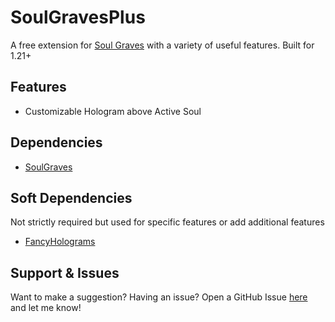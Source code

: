 # SoulGravesPlus
A free extension for [Soul Graves](https://github.com/FaultyFunctions/SoulGraves) with a variety of useful features. Built for 1.21+

## Features
- Customizable Hologram above Active Soul

## Dependencies
- [SoulGraves](https://github.com/FaultyFunctions/SoulGraves)

## Soft Dependencies
Not strictly required but used for specific features or add additional features
- [FancyHolograms](https://modrinth.com/plugin/fancyholograms)

## Support & Issues
Want to make a suggestion? Having an issue? Open a GitHub Issue [here](https://github.com/JosTheDude/SoulGravesPlus/issues) and let me know! 
